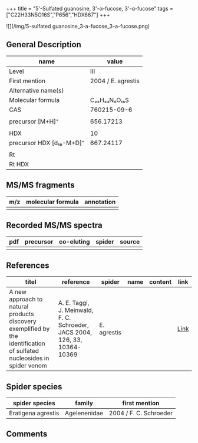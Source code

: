 +++
title = "5'-Sulfated guanosine, 3'-α-fucose, 3'-α-fucose"
tags = ["C22H33N5O16S","P656","HDX667"]
+++

![](/img/5-sulfated guanosine_3-a-fucose_3-a-fucose.png)
## General Description

| name                     | value              |
|--------------------------|--------------------|
| Level                    | III                |
| First mention            | 2004 / E. agrestis |
| Alternative name(s)      |                    |
| Molecular formula        | C₂₂H₃₃N₅O₁₆S       |
| CAS                      | 760215-09-6        |
|                          |                    |
| precursor  [M+H]⁺        | 656.17213          |
|                          |                    |
| HDX                      | 10                 |
| precursor HDX [d₁₀-M+D]⁺ | 667.24117          |
|                          |                    |
| Rt                       |                    |
| Rt HDX                   |                    |

## MS/MS fragments

| m/z | molecular formula | annotation |
|-----|-------------------|------------|
|     |                   |            |

## Recorded MS/MS spectra

| pdf | precursor | co-eluting | spider | source |
|-----|-----------|------------|--------|--------|
|     |           |            |        |        |

## References

| titel                                                                                                                  | reference                                                                  | spider      | name | content | link                                           |
|------------------------------------------------------------------------------------------------------------------------|----------------------------------------------------------------------------|-------------|------|---------|------------------------------------------------|
| A new approach to natural products discovery exemplified by the identification of sulfated nucleosides in spider venom | A. E. Taggi, J. Meinwald, F. C. Schroeder, JACS 2004, 126, 33, 10364-10369 | E. agrestis |      |         | [Link](https://pubs.acs.org/doi/abs/10.1021/ja047416n) |

## Spider species

| spider species     | family       | first mention          |
|--------------------|--------------|------------------------|
| Eratigena agrestis | Agelenenidae | 2004 / F. C. Schroeder |

## Comments